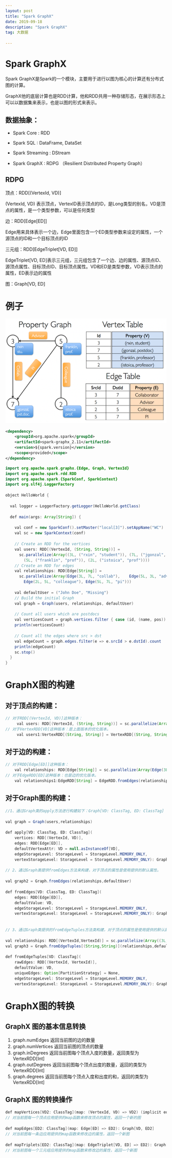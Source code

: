 ```yaml
---
layout: post
title: "Spark GraphX"
date: 2019-09-18
description: "Spark GraphX"
tag: 大数据

---
```


# Spark GraphX

Spark GraphX是Spark的一个模块，主要用于进行以图为核心的计算还有分布式图的计算。

GraphX他的底层计算也是RDD计算，他和RDD共用一种存储形态，在展示形态上可以以数据集来表示，也是以图的形式来表示。


## 数据抽象：

- Spark Core : RDD

- Spark SQL : DataFrame, DataSet

- Spark Streaming : DStream

- Spark GraphX : RDPG （Resilient Distributed Property Graph）



## RDPG

顶点：RDD[(VertexId, VD)]

(VertexId, VD) 表示顶点，VertexID表示顶点的ID，是Long类型的别名，VD是顶点的属性，是一个类型参数，可以是任何类型

边：RDD[Edge[ED]]

Edge用来具体表示一个边，Edge里面包含一个ED类型参数来设定的属性，一个源顶点的ID和一个目标顶点的ID

三元组：RDD[EdgeTriplet[VD, ED]]

EdgeTriplet[VD, ED]表示三元组，三元组包含了一个边、边的属性、源顶点ID、源顶点属性、目标顶点ID、目标顶点属性。VD和ED是类型参数，VD表示顶点的属性，ED表示边的属性

图：Graph[VD, ED]



# 例子

![png](/images/posts/all/GraphX例子.PNG)


```xml
<dependency>
    <groupId>org.apache.spark</groupId>
    <artifactId>spark-graphx_2.11</artifactId>
    <version>${spark.version}</version>
    <scope>provided</scope>
</dependency>
```

```java
import org.apache.spark.graphx.{Edge, Graph, VertexId}
import org.apache.spark.rdd.RDD
import org.apache.spark.{SparkConf, SparkContext}
import org.slf4j.LoggerFactory

object HelloWorld {

  val logger = LoggerFactory.getLogger(HelloWorld.getClass)

  def main(args: Array[String]) {

    val conf = new SparkConf().setMaster("local[3]").setAppName("WC")
    val sc = new SparkContext(conf)

    // Create an RDD for the vertices
    val users: RDD[(VertexId, (String, String))] =
      sc.parallelize(Array((3L, ("rxin", "student")), (7L, ("jgonzal", "postdoc")),
        (5L, ("franklin", "prof")), (2L, ("istoica", "prof"))))
    // Create an RDD for edges
    val relationships: RDD[Edge[String]] =
      sc.parallelize(Array(Edge(3L, 7L, "collab"),    Edge(5L, 3L, "advisor"),
        Edge(2L, 5L, "colleague"), Edge(5L, 7L, "pi")))

    val defaultUser = ("John Doe", "Missing")
    // Build the initial Graph
    val graph = Graph(users, relationships, defaultUser)

    // Count all users which are postdocs
    val verticesCount = graph.vertices.filter { case (id, (name, pos)) => pos == "postdoc" }.count
    println(verticesCount)

    // Count all the edges where src > dst
    val edgeCount = graph.edges.filter(e => e.srcId > e.dstId).count
    println(edgeCount)
    sc.stop()
  }
}
```


# GraphX图的构建

## 对于顶点的构建：

```java
// 对于RDD[(VertexId, VD)]这种版本：
     val users: RDD[(VertexId, (String, String))] = sc.parallelize(Array((3L, ("rxin", "student")), (7L, ("jgonzal", "postdoc")),(5L, ("franklin", "prof")), (2L, ("istoica", "prof"))))
// 对于VertexRDD[VD]这种版本：是上面版本的优化版本。
     val users1:VertexRDD[(String, String)] = VertexRDD[(String, String)](users)
```

## 对于边的构建：

```java
// 对于RDD[Edge[ED]]这种版本：
    val relationships: RDD[Edge[String]] = sc.parallelize(Array(Edge(3L, 7L, "collab"),    Edge(5L, 3L, "advisor"),Edge(2L, 5L, "colleague"), Edge(5L, 7L, "pi")))
// 对于EdgeRDD[ED]这种版本：也是边的优化版本。
    val relationships1:EdgeRDD[String] = EdgeRDD.fromEdges(relationships)
```

## 对于Graph图的构建：

```java
//1、通过Graph类的apply方法进行构建如下：Graph[VD: ClassTag, ED: ClassTag]

val graph = Graph(users,relationships) 

def apply[VD: ClassTag, ED: ClassTag](
    vertices: RDD[(VertexId, VD)],
    edges: RDD[Edge[ED]],
    defaultVertexAttr: VD = null.asInstanceOf[VD],
    edgeStorageLevel: StorageLevel = StorageLevel.MEMORY_ONLY,
    vertexStorageLevel: StorageLevel = StorageLevel.MEMORY_ONLY): Graph[VD, ED]
    
// 2、通过Graph类提供fromEdges方法来构建，对于顶点的属性是使用提供的默认属性。

val graph2 = Graph.fromEdges(relationships,defaultUser)

def fromEdges[VD: ClassTag, ED: ClassTag](
    edges: RDD[Edge[ED]],
    defaultValue: VD,
    edgeStorageLevel: StorageLevel = StorageLevel.MEMORY_ONLY,
    vertexStorageLevel: StorageLevel = StorageLevel.MEMORY_ONLY): Graph[VD, ED]


// 3、通过Graph类提供的fromEdgeTuples方法类构建，对于顶点的属性是使用提供的默认属性，对于边的属性是相同边的数量。

val relationships: RDD[(VertexId,VertexId)] = sc.parallelize(Array((3L, 7L),(5L, 3L),(2L, 5L), (5L, 7L)))
val graph3 = Graph.fromEdgeTuples[(String,String)](relationships,defaultUser)

def fromEdgeTuples[VD: ClassTag](
    rawEdges: RDD[(VertexId, VertexId)],
    defaultValue: VD,
    uniqueEdges: Option[PartitionStrategy] = None,
    edgeStorageLevel: StorageLevel = StorageLevel.MEMORY_ONLY,
    vertexStorageLevel: StorageLevel = StorageLevel.MEMORY_ONLY): Graph[VD, Int]

```


# GraphX图的转换

## GraphX 图的基本信息转换

1. graph.numEdges  返回当前图的边的数量
2. graph.numVertices  返回当前图的顶点的数量
3. graph.inDegrees    返回当前图每个顶点入度的数量，返回类型为VertexRDD[Int]
4. graph.outDegrees   返回当前图每个顶点出度的数量，返回的类型为VertexRDD[Int]
5. graph.degrees      返回当前图每个顶点入度和出度的和，返回的类型为VertexRDD[Int]

## GraphX 图的转换操作

```java
def mapVertices[VD2: ClassTag](map: (VertexId, VD) => VD2) (implicit eq: VD =:= VD2 = null): Graph[VD2, ED]
// 对当前图每一个顶点应用提供的map函数来修改顶点的属性，返回一个新的图

def mapEdges[ED2: ClassTag](map: Edge[ED] => ED2): Graph[VD, ED2]  
// 对当前图每一条边应用提供的map函数来修改边的属性，返回一个新图

def mapTriplets[ED2: ClassTag](map: EdgeTriplet[VD, ED] => ED2): Graph[VD, ED2]  
// 对当前图每一个三元组应用提供的map函数来修改边的属性，返回一个新图
```





